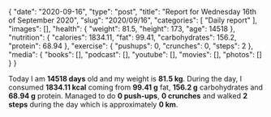 {
    "date": "2020-09-16",
    "type": "post",
    "title": "Report for Wednesday 16th of September 2020",
    "slug": "2020\/09\/16",
    "categories": [
        "Daily report"
    ],
    "images": [],
    "health": {
        "weight": 81.5,
        "height": 173,
        "age": 14518
    },
    "nutrition": {
        "calories": 1834.11,
        "fat": 99.41,
        "carbohydrates": 156.2,
        "protein": 68.94
    },
    "exercise": {
        "pushups": 0,
        "crunches": 0,
        "steps": 2
    },
    "media": {
        "books": [],
        "podcast": [],
        "youtube": [],
        "movies": [],
        "photos": []
    }
}

Today I am <strong>14518 days</strong> old and my weight is <strong>81.5 kg</strong>. During the day, I consumed <strong>1834.11 kcal</strong> coming from <strong>99.41 g</strong> fat, <strong>156.2 g</strong> carbohydrates and <strong>68.94 g</strong> protein. Managed to do <strong>0 push-ups</strong>, <strong>0 crunches</strong> and walked <strong>2 steps</strong> during the day which is approximately <strong>0 km</strong>.